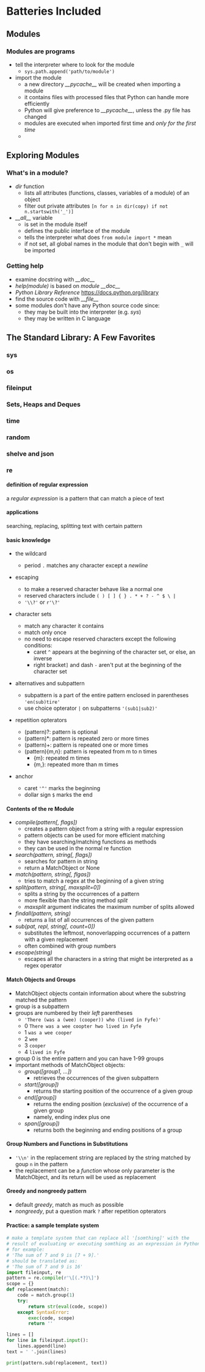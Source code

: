 # Batteries Included

## Modules

### Modules are programs

- tell the interpreter where to look for the module
  - `sys.path.append('path/to/module')`
- import the module
  - a new directory *\_\_pycache\_\_* will be created when importing a module
  - it contains files with processed files that Python can handle more efficiently
  - Python will give preference to *\_\_pycache\_\_*, unless the .py file has changed
  - modules are executed when imported first time and *only for the first time*
  -

## Exploring Modules

### What's in a module?

- *dir* function
  - lists all attributes (functions, classes, variables of a module) of an object
  - filter out private attributes `[n for n in dir(copy) if not n.startswith('_')]`
- *\_\_all\_\_* variable
  - is set in the module itself
  - defines the public interface of the module
  - tells the interpreter what does `from module import *` mean
  - if not set, all global names in the module that don't begin with `_` will be imported

### Getting help

- examine docstring with *\_\_doc\_\_*
- *help(module)* is based on *module \_\_doc\_\_*
- *Python Library Reference* <https://docs.python.org/library>
- find the source code with *\_\_file\_\_*
- some modules don't have any Python source code since:
  - they may be built into the interpreter (e.g. *sys*)
  - they may be written in C language

## The Standard Library: A Few Favorites

### sys

### os

### fileinput

### Sets, Heaps and Deques

### time

### random

### shelve and json

### re

#### definition of regular expression

a *regular expression* is a pattern that can match a piece of text

#### applications

searching, replacing, splitting text with certain pattern

#### basic knowledge

- the wildcard
  - period `.` matches any character except a *newline*
- escaping
  - to make a reserved character behave like a normal one
  - reserved characters include `( ) [ ] { } . * + ? - ^ $ \ |`
  - `'\\?'` or `r'\?'`
- character sets
  - match any character it contains
  - match only once
  - no need to escape reserved characters except the following conditions:
    - caret `^` appears at the beginning of the character set, or else, an inverse
    - right bracket`]` and dash `-` aren't put at the beginning of the character set

- alternatives and subpattern
  - subpattern is a part of the entire pattern enclosed in parentheses `'en(sub)tire'`
  - use choice opterator `|` on subpatterns `'(sub1|sub2)'`
- repetition opterators
  - (pattern)?: pattern is optional
  - (pattern)*: pattern is repeated zero or more times
  - (pattern)+: pattern is repeated one or more times
  - (pattern){m,n}: pattern is repeated from m to n times
    - {m}: repeated m times
    - {m,}: repeated more than m times
- anchor
  - caret `'^'` marks the beginning
  - dollar sign `$` marks the end

#### Contents of the re Module

- *compile(pattern[, flags])*
  - creates a pattern object from a string with a regular expression
  - pattern objects can be used for more efficient matching
  - they have searching/matching functions as methods
  - they can be used in the normal re function
- *search(pattern, string[, flags])*
  - searches for pattern in string
  - return a MatchObject or None
- *match(pattern, string[, flgas])*
  - tries to match a regex at the beginning of a given string
- *split(pattern, string[, maxsplit=0])*
  - splits a string by the occurrences of a pattern
  - more flexible than the string method *split*
  - *maxsplit* argument indicates the maximum number of splits allowed
- *findall(pattern, string)*
  - returns a list of all occurrences of the given pattern
- *sub(pat, repl, string[, count=0])*
  - substitutes the leftmost, nonoverlapping occurrences of a pattern with a given replacement
  - often combined with group numbers
- *escape(string)*
  - escapes all the characters in a string that might be interpreted as a regex operator

#### Match Objects and Groups

- MatchObject objects contain information about where the substring matched the pattern
- group is a subpattern
- groups are numbered by their *left* parentheses
  - `'There (was a (wee) (cooper)) who (lived in Fyfe)'`
  - 0 `There was a wee coopter hwo lived in Fyfe`
  - 1 `was a wee cooper`
  - 2 `wee`
  - 3 `cooper`
  - 4 `lived in Fyfe`
- group 0 is the entire pattern and you can have 1-99 groups
- important methods of MatchObject objects:
  - *group([group1, ...])*
    - retrieves the occurrences of the given subpattern
  - *start([group])*
    - returns the starting position of the occurrence of a given group
  - *end([group])*
    - returns the ending position (*exclusive*) of the occurrence of a given group
    - namely, ending index plus one
  - *span([group])*
    - returns both the beginning and ending positions of a group

#### Group Numbers and Functions in Substitutions

- `'\\n'` in the replacement string are replaced by the string matched by goup `n` in the pattern
- the replacement can be a *function* whose only parameter is the MatchObject, and its return will be used as replacement

#### Greedy and nongreedy pattern

- default *greedy*, match as much as possible
- *nongreedy*, put a question mark `?` after repetition opterators

#### Practice: a sample template system

```python
# make a template system that can replace all '[somthing]' with the
# result of evaluating or executing somthing as an expression in Python
# for example:
# 'The sum of 7 and 9 is [7 + 9].'
# should be translated as:
# 'The sum of 7 and 9 is 16'
import fileinput, re
pattern = re.compile(r'\[(.*?)\]')
scope = {}
def replacement(match):
    code = match.group(1)
    try:
        return str(eval(code, scope))
    except SyntaxError:
        exec(code, scope)
        return ''

lines = []
for line in fileinput.input():
    lines.append(line)
text = ' '.join(lines)

print(pattern.sub(replacement, text))
```

